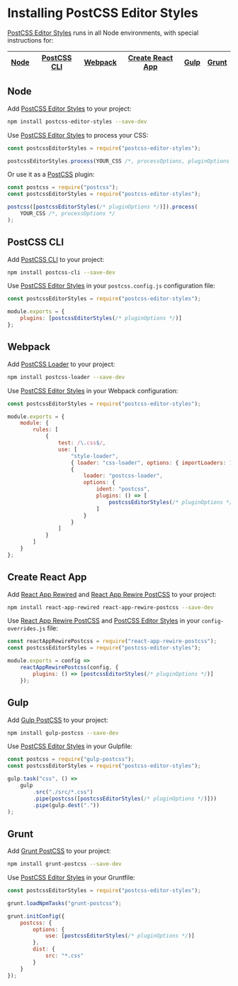 # Installing PostCSS Editor Styles

[PostCSS Editor Styles] runs in all Node environments, with special instructions for:

| [Node](#node) | [PostCSS CLI](#postcss-cli) | [Webpack](#webpack) | [Create React App](#create-react-app) | [Gulp](#gulp) | [Grunt](#grunt) |
| ------------- | --------------------------- | ------------------- | ------------------------------------- | ------------- | --------------- |


## Node

Add [PostCSS Editor Styles] to your project:

```bash
npm install postcss-editor-styles --save-dev
```

Use [PostCSS Editor Styles] to process your CSS:

```js
const postcssEditorStyles = require("postcss-editor-styles");

postcssEditorStyles.process(YOUR_CSS /*, processOptions, pluginOptions */);
```

Or use it as a [PostCSS] plugin:

```js
const postcss = require("postcss");
const postcssEditorStyles = require("postcss-editor-styles");

postcss([postcssEditorStyles(/* pluginOptions */)]).process(
	YOUR_CSS /*, processOptions */
);
```

## PostCSS CLI

Add [PostCSS CLI] to your project:

```bash
npm install postcss-cli --save-dev
```

Use [PostCSS Editor Styles] in your `postcss.config.js` configuration file:

```js
const postcssEditorStyles = require("postcss-editor-styles");

module.exports = {
	plugins: [postcssEditorStyles(/* pluginOptions */)]
};
```

## Webpack

Add [PostCSS Loader] to your project:

```bash
npm install postcss-loader --save-dev
```

Use [PostCSS Editor Styles] in your Webpack configuration:

```js
const postcssEditorStyles = require("postcss-editor-styles");

module.exports = {
	module: {
		rules: [
			{
				test: /\.css$/,
				use: [
					"style-loader",
					{ loader: "css-loader", options: { importLoaders: 1 } },
					{
						loader: "postcss-loader",
						options: {
							ident: "postcss",
							plugins: () => [
								postcssEditorStyles(/* pluginOptions */)
							]
						}
					}
				]
			}
		]
	}
};
```

## Create React App

Add [React App Rewired] and [React App Rewire PostCSS] to your project:

```bash
npm install react-app-rewired react-app-rewire-postcss --save-dev
```

Use [React App Rewire PostCSS] and [PostCSS Editor Styles] in your
`config-overrides.js` file:

```js
const reactAppRewirePostcss = require("react-app-rewire-postcss");
const postcssEditorStyles = require("postcss-editor-styles");

module.exports = config =>
	reactAppRewirePostcss(config, {
		plugins: () => [postcssEditorStyles(/* pluginOptions */)]
	});
```

## Gulp

Add [Gulp PostCSS] to your project:

```bash
npm install gulp-postcss --save-dev
```

Use [PostCSS Editor Styles] in your Gulpfile:

```js
const postcss = require("gulp-postcss");
const postcssEditorStyles = require("postcss-editor-styles");

gulp.task("css", () =>
	gulp
		.src("./src/*.css")
		.pipe(postcss([postcssEditorStyles(/* pluginOptions */)]))
		.pipe(gulp.dest("."))
);
```

## Grunt

Add [Grunt PostCSS] to your project:

```bash
npm install grunt-postcss --save-dev
```

Use [PostCSS Editor Styles] in your Gruntfile:

```js
const postcssEditorStyles = require("postcss-editor-styles");

grunt.loadNpmTasks("grunt-postcss");

grunt.initConfig({
	postcss: {
		options: {
			use: [postcssEditorStyles(/* pluginOptions */)]
		},
		dist: {
			src: "*.css"
		}
	}
});
```

[gulp postcss]: https://github.com/postcss/gulp-postcss
[grunt postcss]: https://github.com/nDmitry/grunt-postcss
[postcss]: https://github.com/postcss/postcss
[postcss cli]: https://github.com/postcss/postcss-cli
[postcss loader]: https://github.com/postcss/postcss-loader
[postcss editor styles]: https://github.com/m-e-h/postcss-editor-styles
[react app rewire postcss]: https://github.com/csstools/react-app-rewire-postcss
[react app rewired]: https://github.com/timarney/react-app-rewired
